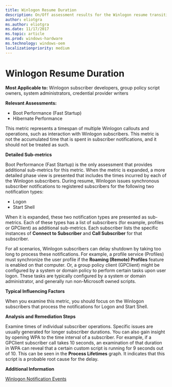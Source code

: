 ```yaml
---
title: Winlogon Resume Duration
description: On/Off assessment results for the Winlogon resume transition phase 
author: eliotgra
ms.author: eliotgra
ms.date: 11/17/2017
ms.topic: article
ms.prod: windows-hardware
ms.technology: windows-oem
localizationpriority: medium
---
```


# Winlogon Resume Duration

**Most Applicable to:** Winlogon subscriber developers, group policy script owners, system administrators, credential provider writers

**Relevant Assessments:**

-   Boot Performance (Fast Startup)
-   Hibernate Performance

This metric represents a timespan of multiple Winlogon callouts and operations, such as interaction with Winlogon subscribers. This metric is not the accumulated time that is spent in subscriber notifications, and it should not be treated as such.

**Detailed Sub-metrics**

Boot Performance (Fast Startup) is the only assessment that provides additional sub-metrics for this metric. When the metric is expanded, a more detailed phase view is presented that includes the times incurred by each of the Winlogon subscribers. During resume, Winlogon issues synchronous subscriber notifications to registered subscribers for the following two notification types:

-   Logon
-   Start Shell

When it is expanded, these two notification types are presented as sub-metrics. Each of these types has a list of subscribers (for example, profiles or GPClient) as additional sub-metrics. Each subscriber lists the specific instances of **Connect to Subscriber** and **Call Subscriber** for that subscriber.

For all scenarios, Winlogon subscribers can delay shutdown by taking too long to process these notifications. For example, a profile service (Profiles) must synchronize the user profile if the **Roaming (Remote) Profiles** feature is enabled on that computer. Or, a group policy client (GPClient) might be configured by a system or domain policy to perform certain tasks upon user logon. These tasks are typically configured by a system or domain administrator, and generally run non-Microsoft owned scripts.

**Typical Influencing Factors**

When you examine this metric, you should focus on the Winlogon subscribers that process the notifications for Logon and Start Shell.

**Analysis and Remediation Steps**

Examine times of individual subscriber operations. Specific issues are usually generated for longer subscriber durations. You can also gain insight by opening WPA to the time interval of a subscriber. For example, if a GPClient subscriber call takes 10 seconds, an examination of that duration in WPA can reveal that a certain custom script is running for 9 seconds out of 10. This can be seen in the **Process Lifetimes** graph. It indicates that this script is a probable root cause for the delay.

**Additional Information**

[Winlogon Notification Events](http://go.microsoft.com/fwlink/?LinkId=247505)

